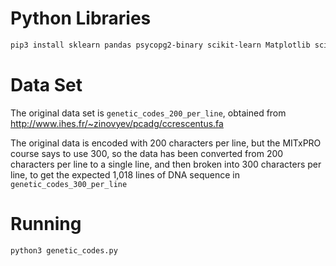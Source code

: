 # Python Libraries

```bash
pip3 install sklearn pandas psycopg2-binary scikit-learn Matplotlib scikit-image seaborn Cython lxml bs4 beautifulsoup4
```


# Data Set

The original data set is `genetic_codes_200_per_line`, obtained from http://www.ihes.fr/~zinovyev/pcadg/ccrescentus.fa

The original data is encoded with 200 characters per line, but the MITxPRO course says to use 300, so the data has been converted 
from 200 characters per line to a single line, and then broken into 300 characters per line, to get the expected 1,018 lines of DNA
sequence in `genetic_codes_300_per_line`


# Running

```bash
python3 genetic_codes.py
```